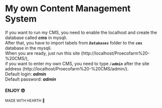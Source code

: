 # My own Content Management System
If you want to run my CMS, you need to enable the localhost and create the database called <i><b>cms</b></i> in mysqli.<br>
After that, you have to import tabels from <i><b>`Databases`</b></i> folder to the <i><b>`cms`</b></i> database in the mysqli.<br>
When you are ready, just run this site (http://localhost/Proecofarm%20-%20CMS/),<br>
if you want to enter my own CMS, you need to type <i><b>`/admin`</b></i> after the site address (http://localhost/Proecofarm%20-%20CMS/admin/).<br>
Default login: <i><b>admin</b></i><br>
Default password: <i><b>admin</b></i><br>
#### ENJOY 😎

<sub>MADE WITH HEARTH 🖤</sub>
